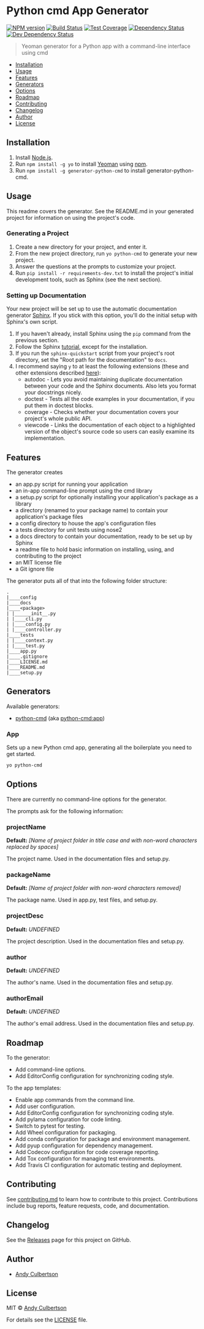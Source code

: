 # Python cmd App Generator

[![NPM version][npm-image]][npm-url]
[![Build Status][travis-image]][travis-url]
[![Test Coverage][codecov-image]][codecov-url]
[![Dependency Status][daviddm-image]][daviddm-url]
[![Dev Dependency Status][daviddm-dev-image]][daviddm-url]

> Yeoman generator for a Python app with a command-line interface using cmd

* [Installation](#installation)
* [Usage](#usage)
* [Features](#features)
* [Generators](#generators)
* [Options](#options)
* [Roadmap](#roadmap)
* [Contributing](#contributing)
* [Changelog](#changelog)
* [Author](#author)
* [License](#license)

<a id="installation"></a>
## Installation

1. Install [Node.js](https://nodejs.org/).
2. Run `npm install -g yo` to install [Yeoman](http://yeoman.io) using [npm](https://www.npmjs.com/).
3. Run `npm install -g generator-python-cmd` to install generator-python-cmd.

<a id="usage"></a>
## Usage

This readme covers the generator. See the README.md in your generated project for information on using the project's code.

### Generating a Project

1. Create a new directory for your project, and enter it.
2. From the new project directory, run `yo python-cmd` to generate your new project.
3. Answer the questions at the prompts to customize your project.
4. Run `pip install -r requirements-dev.txt` to install the project's initial development tools, such as Sphinx (see the next section).

### Setting up Documentation

Your new project will be set up to use the automatic documentation generator [Sphinx](http://www.sphinx-doc.org/). If you stick with this option, you'll do the initial setup with Sphinx's own script.

1. If you haven't already, install Sphinx using the `pip` command from the previous section.
2. Follow the Sphinx [tutorial](http://www.sphinx-doc.org/en/stable/tutorial.html), except for the installation.
3. If you run the `sphinx-quickstart` script from your project's root directory, set the "Root path for the documentation" to `docs`.
4. I recommend saying `y` to at least the following extensions (these and other extensions described [here](http://www.sphinx-doc.org/en/stable/ext/builtins.html)):
    * autodoc - Lets you avoid maintaining duplicate documentation between your code and the Sphinx documents. Also lets you format your docstrings nicely.
    * doctest - Tests all the code examples in your documentation, if you put them in doctest blocks.
    * coverage - Checks whether your documentation covers your project's whole public API.
    * viewcode - Links the documentation of each object to a highlighted version of the object's source code so users can easily examine its implementation.

<a id="features"></a>
## Features

The generator creates

* an app.py script for running your application
* an in-app command-line prompt using the cmd library
* a setup.py script for optionally installing your application's package as a library
* a <package> directory (renamed to your package name) to contain your application's package files
* a config directory to house the app's configuration files
* a tests directory for unit tests using nose2
* a docs directory to contain your documentation, ready to be set up by Sphinx
* a readme file to hold basic information on installing, using, and contributing to the project
* an MIT license file
* a Git ignore file

The generator puts all of that into the following folder structure:

```
.
|____config
|____docs
|____<package>
| |______init__.py
| |____cli.py
| |____config.py
| |____controller.py
|____tests
| |____context.py
| |____test.py
|____app.py
|____.gitignore
|____LICENSE.md
|____README.md
|____setup.py
```

<a id="generators"></a>
## Generators

Available generators:

* [python-cmd](#app) (aka [python-cmd:app](#app))

### App

Sets up a new Python cmd app, generating all the boilerplate you need to get started.

```bash
yo python-cmd
```

<a id="options"></a>
## Options

There are currently no command-line options for the generator.

The prompts ask for the following information:

### projectName
**Default:** _[Name of project folder in title case and with non-word characters replaced by spaces]_

The project name. Used in the documentation files and setup.py.

### packageName
**Default:** _[Name of project folder with non-word characters removed]_

The package name. Used in app.py, test files, and setup.py.

### projectDesc
**Default:** _UNDEFINED_

The project description. Used in the documentation files and setup.py.

### author
**Default:** _UNDEFINED_

The author's name. Used in the documentation files and setup.py.

### authorEmail
**Default:** _UNDEFINED_

The author's email address. Used in the documentation files and setup.py.

<a id="roadmap"></a>
## Roadmap

To the generator:

* Add command-line options.
* Add EditorConfig configuration for synchronizing coding style.

To the app templates:

* Enable app commands from the command line.
* Add user configuration.
* Add EditorConfig configuration for synchronizing coding style.
* Add pylama configuration for code linting.
* Switch to pytest for testing.
* Add Wheel configuration for packaging.
* Add conda configuration for package and environment management.
* Add pyup configuration for dependency management.
* Add Codecov configuration for code coverage reporting.
* Add Tox configuration for managing test environments.
* Add Travis CI configuration for automatic testing and deployment.

<a id="contributing"></a>
## Contributing

See [contributing.md](contributing.md) to learn how to contribute to this project. Contributions include bug reports, feature requests, code, and documentation.

<a id="changelog"></a>
## Changelog

See the [Releases](https://github.com/yeoman/generator-python-cmd/releases) page for this project on GitHub.

<a id="author"></a>
## Author

* [Andy Culbertson](https://github.com/thinkulum)

<a id="license"></a>
## License

MIT © [Andy Culbertson](https://www.thinkulum.net/)

For details see the [LICENSE](LICENSE) file.

[travis-image]: https://img.shields.io/travis/thinkulum/generator-python-cmd.svg
[travis-url]: https://travis-ci.org/thinkulum/generator-python-cmd

[codecov-image]: https://img.shields.io/codecov/c/github/thinkulum/generator-python-cmd.svg
[codecov-url]: https://codecov.io/github/thinkulum/generator-python-cmd

[npm-image]: http://img.shields.io/npm/v/generator-python-cmd.svg
[npm-url]: https://npmjs.org/package/generator-python-cmd

[daviddm-image]: https://img.shields.io/david/thinkulum/generator-python-cmd.svg
[daviddm-dev-image]: https://img.shields.io/david/dev/thinkulum/generator-python-cmd.svg
[daviddm-url]: https://david-dm.org/thinkulum/generator-python-cmd
